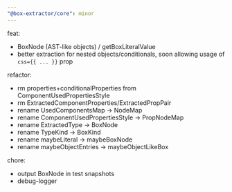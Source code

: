 ```yaml
---
"@box-extractor/core": minor
---
```


feat:

-   BoxNode (AST-like objects) / getBoxLiteralValue
-   better extraction for nested objects/conditionals, soon allowing usage of `css={{ ... }}` prop

refactor:

-   rm properties+conditionalProperties from ComponentUsedPropertiesStyle
-   rm ExtractedComponentProperties/ExtractedPropPair
-   rename UsedComponentsMap -> NodeMap
-   rename ComponentUsedPropertiesStyle -> PropNodeMap
-   rename ExtractedType -> BoxNode
-   rename TypeKind -> BoxKind
-   rename maybeLiteral -> maybeBoxNode
-   rename maybeObjectEntries -> maybeObjectLikeBox

chore:

-   output BoxNode in test snapshots
-   debug-logger
